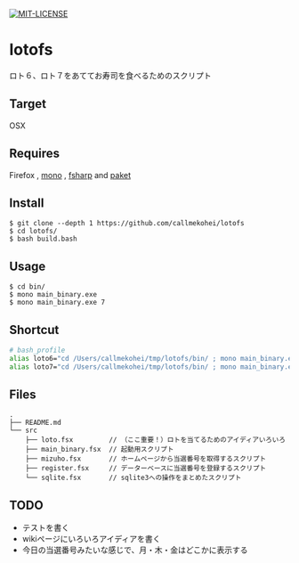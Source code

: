 [![MIT-LICENSE](http://img.shields.io/badge/license-MIT-blue.svg?style=flat)](https://github.com/callmekohei/lotofs/blob/master/LICENSE)


# lotofs

ロト６、ロト７をあててお寿司を食べるためのスクリプト

## Target

OSX

## Requires

Firefox
, [mono](https://github.com/mono/mono)
, [fsharp](https://github.com/fsharp/fsharp)
and [paket](https://github.com/fsprojects/Paket)


## Install

```
$ git clone --depth 1 https://github.com/callmekohei/lotofs
$ cd lotofs/
$ bash build.bash
```

## Usage

```shell
$ cd bin/
$ mono main_binary.exe
$ mono main_binary.exe 7
```

## Shortcut

```bash
# bash_profile
alias loto6="cd /Users/callmekohei/tmp/lotofs/bin/ ; mono main_binary.exe   ; cd -"
alias loto7="cd /Users/callmekohei/tmp/lotofs/bin/ ; mono main_binary.exe 7 ; cd -"
```

## Files

```
.
├── README.md
└── src
    ├── loto.fsx         // （ここ重要！）ロトを当てるためのアイディアいろいろ
    ├── main_binary.fsx  // 起動用スクリプト
    ├── mizuho.fsx       // ホームページから当選番号を取得するスクリプト
    ├── register.fsx     // データーベースに当選番号を登録するスクリプト
    └── sqlite.fsx       // sqlite3への操作をまとめたスクリプト
```

## TODO

- テストを書く
- wikiページにいろいろアイディアを書く
- 今日の当選番号みたいな感じで、月・木・金はどこかに表示する
